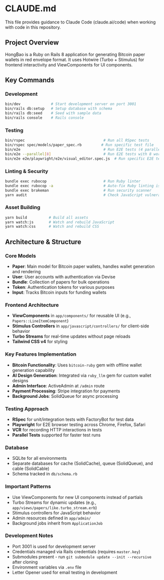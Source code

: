# CLAUDE.md

This file provides guidance to Claude Code (claude.ai/code) when working with code in this repository.

## Project Overview

Hong₿ao is a Ruby on Rails 8 application for generating Bitcoin paper wallets in red envelope format. It uses Hotwire (Turbo + Stimulus) for frontend interactivity and ViewComponents for UI components.

## Key Commands

### Development
```bash
bin/dev              # Start development server on port 3001
bin/rails db:setup   # Setup database with schema
bin/rails db:seed    # Seed with sample data
bin/rails console    # Rails console
```

### Testing
```bash
bin/rspec                                    # Run all RSpec tests
bin/rspec spec/models/paper_spec.rb         # Run specific test file
bin/e2e                                      # Run E2E tests (4 parallel workers)
bin/e2e --parallel[8]                        # Run E2E tests with 8 workers
bin/e2e e2e/playwright/e2e/visual_editor.spec.js  # Run specific E2E test
```

### Linting & Security
```bash
bundle exec rubocop                          # Run Ruby linter
bundle exec rubocop -a                       # Auto-fix Ruby linting issues
bundle exec brakeman                         # Run security scanner
yarn audit                                   # Check JavaScript vulnerabilities
```

### Asset Building
```bash
yarn build          # Build all assets
yarn watch:js       # Watch and rebuild JavaScript
yarn watch:css      # Watch and rebuild CSS
```

## Architecture & Structure

### Core Models
- **Paper**: Main model for Bitcoin paper wallets, handles wallet generation and rendering
- **User**: User accounts with authentication via Devise
- **Bundle**: Collection of papers for bulk operations
- **Token**: Authentication tokens for various purposes
- **Input**: Tracks Bitcoin inputs for funding wallets

### Frontend Architecture
- **ViewComponents** in `app/components/` for reusable UI (e.g., `Papers::LineItemComponent`)
- **Stimulus Controllers** in `app/javascript/controllers/` for client-side behavior
- **Turbo Streams** for real-time updates without page reloads
- **Tailwind CSS v4** for styling

### Key Features Implementation
- **Bitcoin Functionality**: Uses `bitcoin-ruby` gem with offline wallet generation capability
- **AI Design Generation**: Integrated via `ruby_llm` gem for custom wallet designs
- **Admin Interface**: ActiveAdmin at `/admin` route
- **Payment Processing**: Stripe integration for payments
- **Background Jobs**: SolidQueue for async processing

### Testing Approach
- **RSpec** for unit/integration tests with FactoryBot for test data
- **Playwright** for E2E browser testing across Chrome, Firefox, Safari
- **VCR** for recording HTTP interactions in tests
- **Parallel Tests** supported for faster test runs

### Database
- SQLite for all environments
- Separate databases for cache (SolidCache), queue (SolidQueue), and cable (SolidCable)
- Schema tracked in `db/schema.rb`

### Important Patterns
- Use ViewComponents for new UI components instead of partials
- Turbo Streams for dynamic updates (e.g., `app/views/papers/like.turbo_stream.erb`)
- Stimulus controllers for JavaScript behavior
- Admin resources defined in `app/admin/`
- Background jobs inherit from `ApplicationJob`

### Development Notes
- Port 3001 is used for development server
- Credentials managed via Rails credentials (requires `master.key`)
- Submodules present - run `git submodule update --init --recursive` after cloning
- Environment variables via `.env` file
- Letter Opener used for email testing in development